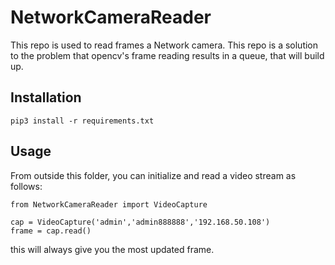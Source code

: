 # NetworkCameraReader

This repo is used to read frames a Network camera. This repo is a solution to the problem that opencv's frame reading results in a queue, that will build up. 

## Installation

```
pip3 install -r requirements.txt
```
## Usage

From outside this folder, you can initialize and read a video stream as follows:
```python3
from NetworkCameraReader import VideoCapture

cap = VideoCapture('admin','admin888888','192.168.50.108')
frame = cap.read()
```
this will always give you the most updated frame. 